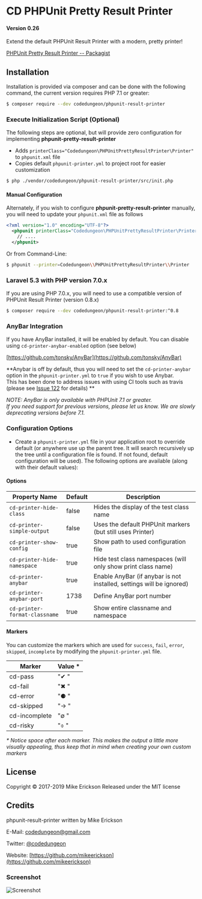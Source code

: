 # CD PHPUnit Pretty Result Printer 
#### Version 0.26

Extend the default PHPUnit Result Printer with a modern, pretty printer!

[PHPUnit Pretty Result Printer -- Packagist](https://packagist.org/packages/codedungeon/phpunit-result-printer)

## Installation

Installation is provided via composer and can be done with the following command, the current version requires PHP 7.1 or greater:

```bash
$ composer require --dev codedungeon/phpunit-result-printer
```

### Execute Initialization Script (Optional)
The following steps are optional, but will provide zero configuration for implementing **phpunit-pretty-result-printer**

- Adds `printerClass="Codedungeon\PHPUnitPrettyResultPrinter\Printer"` to `phpunit.xml` file
- Copies default `phpunit-printer.yml` to project root for easier customization


```bash
$ php ./vendor/codedungeon/phpunit-result-printer/src/init.php
```

#### Manual Configuration
Alternately, if you wish to configure **phpunit-pretty-result-printer** manually, you will need to update your `phpunit.xml` file as follows

```xml
<?xml version="1.0" encoding="UTF-8"?>
  <phpunit printerClass="Codedungeon\PHPUnitPrettyResultPrinter\Printer">
    // ....
  </phpunit>
```

Or from Command-Line:

```bash
$ phpunit --printer=Codedungeon\\PHPUnitPrettyResultPrinter\\Printer
```

### Laravel 5.3 with PHP version 7.0.x

If you are using PHP 7.0.x, you will need to use a compatible version of PHPUnit Result Printer (version 0.8.x)

```bash
$ composer require --dev codedungeon/phpunit-result-printer:^0.8
```

### AnyBar Integration

If you have AnyBar installed, it will be enabled by default.  You can disable using `cd-printer-anybar-enabled` option (see below)

[https://github.com/tonsky/AnyBar](https://github.com/tonsky/AnyBar)

**Anybar is off by default, thus you will need to set the `cd-printer-anybar` option in the `phpunit-printer.yml` to `true` if you wish to use Anybar.  
This has been done to address issues with using CI tools such as travis (please see [Issue 122](https://github.com/mikeerickson/phpunit-pretty-result-printer/issues/122) for details) **

_NOTE: AnyBar is only available with PHPUnit 7.1 or greater.  
If you need support for previous versions, please let us know.  We are slowly deprecating versions before 7.1._

### Configuration Options

* Create a `phpunit-printer.yml` file in your application root to override default (or anywhere use up the parent tree. It will search recursively up the tree until a configuration file is found. If not found, default configuration will be used).
The following options are available (along with their default values):

#### Options ####

| **Property Name** | **Default** | **Description**
| ------------------|-------------|----------------|
| `cd-printer-hide-class` | false | Hides the display of the test class name
| `cd-printer-simple-output`| false | Uses the default PHPUnit markers (but still uses Printer)
| `cd-printer-show-config`| true | Show path to used configuration file
| `cd-printer-hide-namespace`| true |Hide test class namespaces (will only show print class name)
| `cd-printer-anybar`| true |Enable AnyBar (if anybar is not installed, settings will be ignored)
| `cd-printer-anybar-port`| 1738 |Define AnyBar port number
| `cd-printer-format-classname`| true |Show entire classname and namespace

#### Markers ###
You can customize the markers which are used for `success`, `fail`, `error`, `skipped`, `incomplete` by modifying the `phpunit-printer.yml` file.

| **Marker** | **Value** *
|---------------|----------| 
| cd-pass | "✔ " |
| cd-fail | "✖ " |
| cd-error | "⚈ " |
| cd-skipped | "→ " |
| cd-incomplete | "∅ " |
| cd-risky | "⌽ " |

_* Notice space after each marker.  This makes the output a little more visually appealing, thus keep that in mind when creating your own custom markers_

## License

Copyright &copy; 2017-2019 Mike Erickson
Released under the MIT license

## Credits

phpunit-result-printer written by Mike Erickson

E-Mail: [codedungeon@gmail.com](mailto:codedungeon@gmail.com)

Twitter: [@codedungeon](http://twitter.com/codedungeon)

Website: [https://github.com/mikeerickson](https://github.com/mikeerickson)

### Screenshot

![Screenshot](https://raw.githubusercontent.com/mikeerickson/phpunit-pretty-result-printer/master/sample.png)
